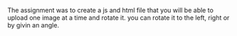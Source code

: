 The assignment was to create a js and html file that you will be able to upload one image at a time and rotate it.
you can rotate it to the left, right or by givin an angle.
 
 
